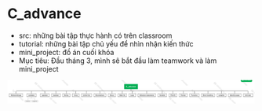 # C_advance
- src: những bài tập thực hành có trên classroom
- tutorial: những bài tập chủ yếu để nhìn nhận kiến thức
- mini_project: đồ án cuối khóa
- Mục tiêu: Đầu tháng 3, mình sẽ bắt đầu làm teamwork và làm mini_project
<img src="./img/c_advance.jpg" alt="nội dung chinh">
